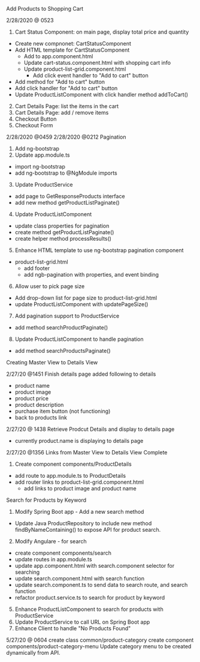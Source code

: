 Add Products to Shopping Cart

2/28/2020 @ 0523
1. Cart Status Component: on main page, display total price and quantity
  - Create new compnonet: CartStatusComponent
  - Add HTML template for CartStatusComponent
    - Add <app-cart-status /> to app.component.html
    - Update cart-status.component.html with shopping cart info
    - Update product-list-grid.component.html
      - Add click event handler to "Add to cart" button
   - Add method for "Add to cart" button 
  - Add click handler for "Add to cart" button
  - Update ProductListComponent with click handler method addToCart()

2. Cart Details Page: list the items in the cart
3. Cart Details Page: add / remove items
4. Checkout Button
5. Checkout Form


2/28/2020 @0459
2/28/2020 @0212
Pagination
1. Add ng-bootstrap
2. Update app.module.ts
  - import ng-bootstrap
  - add ng-bootstrap to @NgModule imports
3. Update ProductService
  - add page to GetResponseProducts interface
  - add new method getProductListPaginate()
4. Update ProductListComponent
  - update class properties for pagination
  - create method getProductListPaginate()
  - create helper method processResults()
5. Enhance HTML template to use ng-bootstrap pagination component
  - product-list-grid.html
    - add footer
    - add ngb-pagination with properties, and event binding
6. Allow user to pick page size
  - Add drop-down list for page size to product-list-grid.html
  - update ProductListComponent with updatePageSize()
7. Add pagination support to ProductService
  -  add method searchProductPaginate() 
8. Update ProductListComponent to handle pagination
  - add method searchProductsPaginate()

Creating Master View to Details View

2/27/20 @1451
Finish details page added following to details
  - product name
  - product image
  - product price
  - product description
  - purchase item button (not functioning)
  - back to products link

2/27/20 @ 1438
Retrieve Prodcut Details and display to details page
  - currently product.name is displaying to details page

2/27/20 @1356
Links from Master View to Details View Complete
1. Create component components/ProductDetails
  - add route to app.module.ts to ProductDetails
  - add router links to product-list-grid.component.html
    - add links to product image and product name



Search for Products by Keyword
1. Modify Spring Boot app - Add a new search method
  - Update Java ProductRepository to include new method findByNameContaining() to 
    expose API for product search. 
2. Modify Angulare - for search
  - create component components/search
  - update routes in app.module.ts
  - update app.component.html with search.component selector for searching
  - update search.component.html with search function
  - update search.component.ts to send data to search route, and search function
  - refactor product.service.ts to search for product by keyword
5. Enhance ProductListComponent to search for products with ProductService
6. Update ProductService to call URL on Spring Boot app
7. Enhance Client to handle "No Products Found"

5/27/20 @ 0604
create class common/product-category
create component components/product-category-menu
Update category menu to be created dynamically from
API. 

